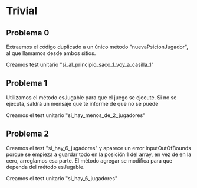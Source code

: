 # Trivial

## Problema 0

Extraemos el código duplicado a un único método "nuevaPsicionJugador",
al que llamamos desde ambos sitios.

Creamos test unitario "si_al_principio_saco_1_voy_a_casilla_1"

## Problema 1

Utilizamos el método esJugable para que el juego se ejecute.
Si no se ejecuta, saldrá un mensaje que te informe de que no se puede

Creamos el test unitario "si_hay_menos_de_2_jugadores"

## Problema 2

Creamos el test "si_hay_6_jugadores" y aparece un error InputOutOfBounds porque se empieza a guardar todo 
en la posición 1 del array, en vez de en la cero, arreglamos esa parte.
El método agregar se modifica para que dependa del método esJugable.

Creamos el test unitario "si_hay_6_jugadores"

